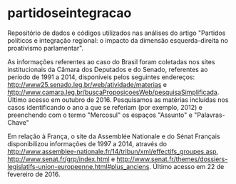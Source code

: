 # partidoseintegracao
Repositório de dados e códigos utilizados nas análises do artigo "Partidos políticos e integração regional: o impacto da dimensão esquerda-direita no proativismo parlamentar".

As informações referentes ao caso do Brasil foram coletadas nos sites institucionais da Câmara dos Deputados e do Senado, referentes ao período de 1991 a 2014, disponíveis pelos seguintes endereços: <http://www25.senado.leg.br/web/atividade/materias> e <http://www.camara.leg.br/buscaProposicoesWeb/pesquisaSimplificada>. Último acesso em outubro de 2016. Pesquisamos as matérias incluídas nos casos identificando o ano a que se referiam (por exemplo, 2012) e preenchendo com o termo "Mercosul" os espaços "Assunto" e "Palavras-Chave"

Em relação à França, o site da Assemblée Nationale e do Sénat Français disponibilizou informações de 1997 a 2014, através do <http://www.assemblee-nationale.fr/14/tribun/xml/effectifs_groupes.asp>, <http://www.senat.fr/grp/index.html> e <http://www.senat.fr/themes/dossiers-legislatifs-union-europeenne.html#plus_anciens>. Último acesso em 22 de fevereiro de 2016.
